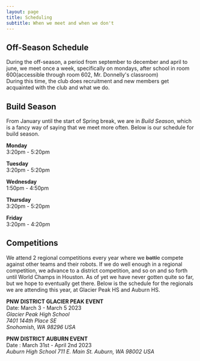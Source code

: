 ```yaml
---
layout: page
title: Scheduling
subtitle: When we meet and when we don't
---
```


## Off-Season Schedule  
During the off-season, a period from september to december and april to june, we meet once a week, specifically on mondays, after school in room 600(accessible through room 602, Mr. Donnelly's classroom)  
During this time, the club does recruitment and new members get acquainted with the club and what we do.  

## Build Season  
From January until the start of Spring break, we are in *Build Season*, which is a fancy way of saying that we meet more often. Below is our schedule for build season.  
 
**Monday**  
3:20pm - 5:20pm

**Tuesday**  
3:20pm - 5:20pm

**Wednesday**  
1:50pm - 4:50pm

**Thursday**  
3:20pm - 5:20pm

**Friday**  
3:20pm - 4:20pm  

## Competitions  
We attend 2 regional competitions every year where we ~~battle~~ compete against other teams and their robots. If we do well enough in a regional competition, we advance to a district competition, and so on and so forth until World Champs in Houston. As of yet we have never gotten quite so far, but we hope to eventually get there. Below is the schedule for the regionals we are attending this year, at Glacier Peak HS and Auburn HS.  
 
**PNW DISTRICT GLACIER PEAK EVENT**  
Date: March 3 - March 5 2023  
*Glacier Peak High School  
7401 144th Place SE  
Snohomish, WA 98296 USA*    
 
**PNW DISTRICT AUBURN EVENT**  
Date : March 31st - April 2nd 2023  
*Auburn High School
711 E. Main St. Auburn, WA 98002 USA*  



